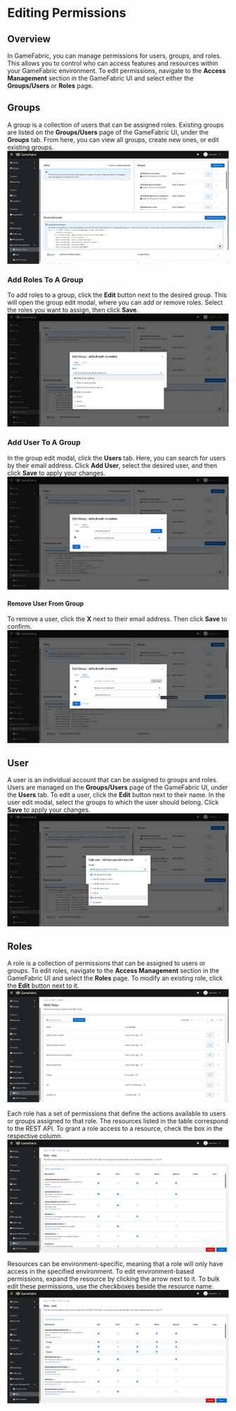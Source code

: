 # Editing Permissions

## Overview
In GameFabric, you can manage permissions for users, groups, and roles. This allows you to control who can access features and resources within your GameFabric environment. 
To edit permissions, navigate to the **Access Management** section in the GameFabric UI and select either the **Groups/Users** or **Roles** page.

## Groups
A group is a collection of users that can be assigned roles. 
Existing groups are listed on the **Groups/Users** page of the GameFabric UI, under the **Groups** tab. 
From here, you can view all groups, create new ones, or edit existing groups.
![groups-overview.png](images/permissions/groups-overview.png)

### Add Roles To A Group
To add roles to a group, click the **Edit** button next to the desired group. 
This will open the group edit modal, where you can add or remove roles. Select the roles you want to assign, then click **Save**.
![add-role-to-group.png](images/permissions/add-role-to-group.png)

### Add User To A Group
In the group edit modal, click the **Users** tab. Here, you can search for users by their email address. 
Click **Add User**, select the desired user, and then click **Save** to apply your changes.  
![add-user-to-group.png](images/permissions/add-user-to-group.png)

#### Remove User From Group
To remove a user, click the **X** next to their email address. Then click **Save** to confirm.  
![remove-user-from-group.png](images/permissions/remove-user-from-group.png)

## User
A user is an individual account that can be assigned to groups and roles. 
Users are managed on the **Groups/Users** page of the GameFabric UI, under the **Users** tab. 
To edit a user, click the **Edit** button next to their name. In the user edit modal, select the groups to which the user should belong. 
Click **Save** to apply your changes.
![add-groups-to-user.png](images/permissions/add-groups-to-user.png)

## Roles
A role is a collection of permissions that can be assigned to users or groups. 
To edit roles, navigate to the **Access Management** section in the GameFabric UI and select the **Roles** page. 
To modify an existing role, click the **Edit** button next to it.
![roles-overview.png](images/permissions/roles-overview.png)

Each role has a set of permissions that define the actions available to users or groups assigned to that role. 
The resources listed in the table correspond to the REST API. To grant a role access to a resource, check the box in the respective column.
![edit-role.png](images/permissions/edit-role.png)


Resources can be environment-specific, meaning that a role will only have access in the specified environment. 
To edit environment-based permissions, expand the resource by clicking the arrow next to it. 
To bulk edit these permissions, use the checkboxes beside the resource name.
![edit-role-env-based.png](images/permissions/edit-role-env-based.png)
